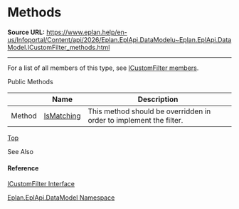 # Methods

**Source URL:** https://www.eplan.help/en-us/Infoportal/Content/api/2026/Eplan.EplApi.DataModelu~Eplan.EplApi.DataModel.ICustomFilter_methods.html

---

For a list of all members of this type, see [ICustomFilter members](Eplan.EplApi.DataModelu~Eplan.EplApi.DataModel.ICustomFilter_members.html).

Public Methods

|  | Name | Description |
| --- | --- | --- |
| Method | [IsMatching](Eplan.EplApi.DataModelu~Eplan.EplApi.DataModel.ICustomFilter~IsMatching.html) | This method should be overridden in order to implement the filter. |

[Top](#top)

See Also

#### Reference

[ICustomFilter Interface](Eplan.EplApi.DataModelu~Eplan.EplApi.DataModel.ICustomFilter.html)
  
[Eplan.EplApi.DataModel Namespace](Eplan.EplApi.DataModelu~Eplan.EplApi.DataModel_namespace.html)